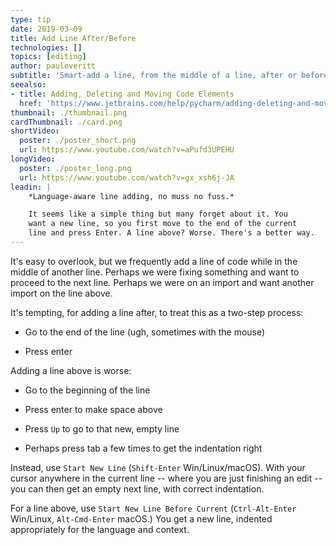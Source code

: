 ```yaml
---
type: tip
date: 2019-03-09
title: Add Line After/Before
technologies: []
topics: [editing]
author: pauleveritt
subtitle: 'Smart-add a line, from the middle of a line, after or before the current line.'
seealso:
- title: Adding, Deleting and Moving Code Elements
  href: 'https://www.jetbrains.com/help/pycharm/adding-deleting-and-moving-lines.html'
thumbnail: ./thumbnail.png
cardThumbnail: ./card.png
shortVideo:
  poster: ./poster_short.png
  url: https://www.youtube.com/watch?v=aPufd3UPEHU
longVideo:
  poster: ./poster_long.png
  url: https://www.youtube.com/watch?v=gx_xsh6j-JA
leadin: |
    *Language-aware line adding, no muss no fuss.*    

    It seems like a simple thing but many forget about it. You 
    want a new line, so you first move to the end of the current 
    line and press Enter. A line above? Worse. There's a better way.
---
```


It's easy to overlook, but we frequently add a line of code while in the 
middle of another line. Perhaps we were fixing something and want to 
proceed to the next line. Perhaps we were on an import and want another 
import on the line above.

It's tempting, for adding a line after, to treat this as a two-step process:

- Go to the end of the line (ugh, sometimes with the mouse)

- Press enter

Adding a line above is worse:

- Go to the beginning of the line

- Press enter to make space above

- Press `Up` to go to that new, empty line

- Perhaps press tab a few times to get the indentation right

Instead, use `Start New Line` (`Shift-Enter` Win/Linux/macOS). With your 
cursor anywhere in the current line -- where you are just finishing an 
edit -- you can then get an empty next line, with correct indentation.

For a line above, use 
`Start New Line Before Current` (`Ctrl-Alt-Enter` Win/Linux, 
`Alt-Cmd-Enter` macOS.) You get a new line, indented appropriately for the 
language and context.
